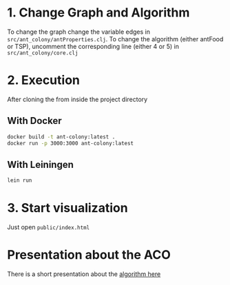 # 1. Change Graph and Algorithm

To change the graph change the variable edges in `src/ant_colony/antProperties.clj`. To change the algorithm (either antFood or TSP), uncomment the corresponding line (either 4 or 5) in `src/ant_colony/core.clj`

# 2. Execution

After cloning the from inside the project directory

## With Docker

```bash
docker build -t ant-colony:latest .
docker run -p 3000:3000 ant-colony:latest
```

## With Leiningen

```bash
lein run
```

# 3. Start visualization

Just open `public/index.html`

# Presentation about the ACO

There is a short presentation about the [algorithm here](https://docs.google.com/presentation/d/1_kW2Cb44ZfmGrwZnz-aqeUiy831jcnQwMjvLcjtQIVA/edit?usp=sharing)
